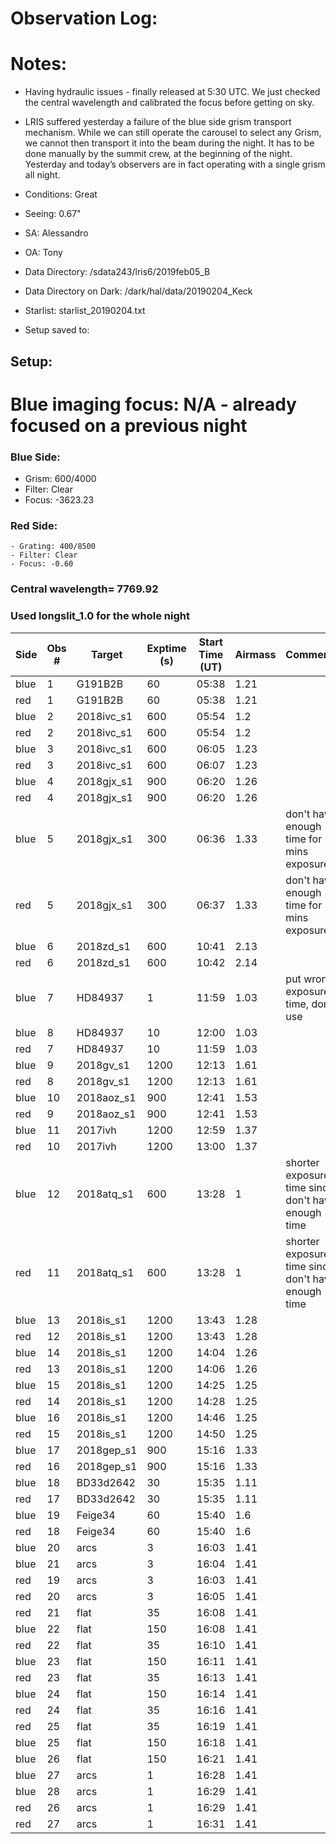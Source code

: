 # Observation Log:

# Notes:
* Having hydraulic issues - finally released at 5:30 UTC. We just checked the central wavelength and calibrated the focus before getting on sky.
* LRIS suffered yesterday a failure of the blue side grism transport mechanism. 
While we can still operate the carousel to select any Grism, we cannot then transport it into the beam during the night.
It has to be done manually by the summit crew, at the beginning of the night.
Yesterday and today’s observers are in fact operating with a single grism all night.

* Conditions: Great
* Seeing: 0.67"
* SA: Alessandro
* OA: Tony
* Data Directory: /sdata243/lris6/2019feb05_B
* Data Directory on Dark: /dark/hal/data/20190204_Keck
* Starlist: starlist_20190204.txt
* Setup saved to:

## Setup:
# Blue imaging focus: N/A - already focused on a previous night

### Blue Side:
   - Grism: 600/4000
   - Filter: Clear
   - Focus: -3623.23

### Red Side:
    - Grating: 400/8500
    - Filter: Clear
    - Focus: -0.60
    
### Central wavelength= 7769.92
### Used longslit_1.0 for the whole night

| Side | Obs #     | Target    | Exptime (s) | Start Time (UT) | Airmass | Comments                                                   |
|------|-----------|-----------|-------------|-----------------|---------|------------------------------------------------------------|
| blue | 1 | G191B2B    | 60  | 05:38 | 1.21 | 
| red  | 1 | G191B2B    | 60  | 05:38 | 1.21 |
| blue | 2 | 2018ivc_s1 | 600 | 05:54 | 1.2  |
| red  | 2 | 2018ivc_s1 | 600 | 05:54 | 1.2  |
| blue | 3 | 2018ivc_s1 | 600 | 06:05 | 1.23 |
| red  | 3 | 2018ivc_s1 | 600 | 06:07 | 1.23 |
| blue | 4 | 2018gjx_s1 | 900 | 06:20 | 1.26 |
| red  | 4 | 2018gjx_s1 | 900 | 06:20 | 1.26 |
| blue | 5 | 2018gjx_s1 | 300 | 06:36 | 1.33 |don't have enough time for 15 mins exposure| 
| red  | 5 | 2018gjx_s1 | 300 | 06:37 | 1.33 |don't have enough time for 15 mins exposure|
| blue | 6 | 2018zd_s1  | 600 | 10:41 | 2.13 |
| red  | 6 | 2018zd_s1  | 600 | 10:42 | 2.14 |
| blue | 7 | HD84937    | 1   | 11:59 | 1.03 |put wrong exposure time, don't use|
| blue | 8 | HD84937    | 10  | 12:00 | 1.03 |
| red  | 7 | HD84937    | 10  | 11:59 | 1.03 |
| blue | 9 | 2018gv_s1  | 1200| 12:13 | 1.61 |
| red  | 8 | 2018gv_s1  | 1200| 12:13 | 1.61 |
| blue | 10| 2018aoz_s1 | 900 | 12:41 | 1.53 |
| red  | 9 | 2018aoz_s1 | 900 | 12:41 | 1.53 |
| blue | 11| 2017ivh    | 1200| 12:59 | 1.37 |
| red  | 10| 2017ivh    | 1200| 13:00 | 1.37 |
| blue | 12| 2018atq_s1 | 600 | 13:28 | 1    |shorter exposure time since don't have enough time|
| red  | 11| 2018atq_s1 | 600 | 13:28 | 1    |shorter exposure time since don't have enough time|
| blue | 13| 2018is_s1  | 1200| 13:43 | 1.28 |
| red  | 12| 2018is_s1  | 1200| 13:43 | 1.28 |
| blue | 14| 2018is_s1  | 1200| 14:04 | 1.26 |
| red  | 13| 2018is_s1  | 1200| 14:06 | 1.26 |
| blue | 15| 2018is_s1  | 1200| 14:25 | 1.25 |
| red  | 14| 2018is_s1  | 1200| 14:28 | 1.25 |
| blue | 16| 2018is_s1  | 1200| 14:46 | 1.25 |
| red  | 15| 2018is_s1  | 1200| 14:50 | 1.25 |
| blue | 17| 2018gep_s1 | 900 | 15:16 | 1.33 |
| red  | 16| 2018gep_s1 | 900 | 15:16 | 1.33 |
| blue | 18| BD33d2642  | 30  | 15:35 | 1.11 |
| red  | 17| BD33d2642  | 30  | 15:35 | 1.11 |
| blue | 19| Feige34    | 60  | 15:40 | 1.6  |
| red  | 18| Feige34    | 60  | 15:40 | 1.6  |
| blue | 20| arcs       | 3   | 16:03 | 1.41 |
| blue | 21| arcs       | 3   | 16:04 | 1.41 |
| red  | 19| arcs       | 3   | 16:03 | 1.41 |
| red  | 20| arcs       | 3   | 16:05 | 1.41 |
| red  | 21| flat       | 35  | 16:08 | 1.41 |
| blue | 22| flat       | 150 | 16:08 | 1.41 |
| red  | 22| flat       | 35  | 16:10 | 1.41 |
| blue | 23| flat       | 150 | 16:11 | 1.41 |
| red  | 23| flat       | 35  | 16:13 | 1.41 |
| blue | 24| flat       | 150 | 16:14 | 1.41 |
| red  | 24| flat       | 35  | 16:16 | 1.41 |
| red  | 25| flat       | 35  | 16:19 | 1.41 |
| blue | 25| flat       | 150 | 16:18 | 1.41 |
| blue | 26| flat       | 150 | 16:21 | 1.41 |
| blue | 27| arcs       | 1   | 16:28 | 1.41 |
| blue | 28| arcs       | 1   | 16:29 | 1.41 |
| red  | 26| arcs       | 1   | 16:29 | 1.41 |
| red  | 27| arcs       | 1   | 16:31 | 1.41 |
